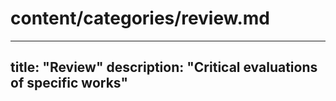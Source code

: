 # content/categories/review.md
---
title: "Review"
description: "Critical evaluations of specific works"
---